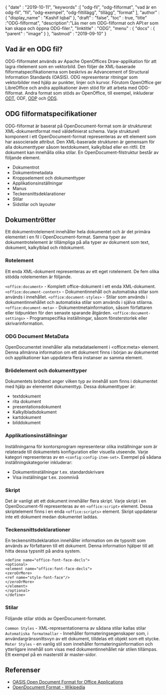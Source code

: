 {
  "date" : "2019-10-11",
  "keywords" :[ "odg-fil", "odg-filformat", "vad är en odg-fil", "fil", "odg-exempel", "odg-filtillägg", "tillägg", "format" ],
  "author" : {
    "display_name" : "Kashif Iqbal"
},
  "draft" : "false",
  "toc" : true,
  "title" :"ODG-filformat",
  "description":"Läs mer om ODG-filformat och API:er som kan skapa och öppna ODG-filer.",
  "linktitle" : "ODG",
  "menu" : {
    "docs" : {
      "parent" : "image"
}
},
  "lastmod" : "2019-09-10"
}

## Vad är en ODG fil?

ODG-filformatet används av Apache OpenOffices Draw-applikation för att lagra ritelement som en vektorbild. Den följer de XML-baserade filformatspecifikationerna som beskrivs av Advancement of Structural Information Standards (OASIS). ODG representerar ritningar som vektorbilder med hjälp av punkter, linjer och kurvor. Förutom OpenOffice ger LibreOffice och andra applikationer även stöd för att arbeta med ODG-filformat. Andra format som stöds av OpenOffice, till exempel, inkluderar [ODT](/sv/ordbehandling/odt/), ODF, [ODP](/sv/presentation/odp/) och [ODS](/sv/spreadsheet/ods/).


## ODG filformatspecifikationer

ODG-filformat är baserat på OpenDocument-format som är strukturerat XML-dokumentformat med väldefinierat schema.
Varje strukturell komponent i ett OpenDocument-format representeras av ett element som har associerade attribut. Den XML-baserade strukturen är gemensam för alla dokumenttyper såsom textdokument, kalkylblad eller en ritfil. Ett dokument kan innehålla olika stilar. En OpenDocument-filstruktur består av följande element.
* Dokumentrot
* Dokumentmetadata
* Kroppselement och dokumenttyper
* Applikationsinställningar
* Manus
* Teckensnittsdeklarationer
* Stilar
* Sidstilar och layouter

## Dokumentrötter ##

Ett dokumentrotelement innehåller hela dokumentet och är det primära elementet i en fil i OpenDocument-format. Samma typer av dokumentrotelement är tillämpliga på alla typer av dokument som text, dokument, kalkylblad och ritdokument.

### Rotelement ###
Ett enda XML-dokument representeras av ett eget rotelement. De fem olika stödda rotelementen är följande.

`<office:document>` - Komplett office-dokument i ett enda XML-dokument.
`<office:document-content>` - Dokumentinnehåll och automatiska stilar som används i innehållet.
`<office:document-styles>` - Stilar som används i dokumentinnehållet och automatiska stilar som används i själva stilarna.
`<office:document-meta>` - Dokumentmetainformation, såsom författaren eller tidpunkten för den senaste sparande åtgärden.
`<office:document-settings>` - Programspecifika inställningar, såsom fönsterstorlek eller skrivarinformation.

### ODG Document MetaData ###
OpenDocumentet innehåller alla metadataelement i \<office:meta> element. Denna allmänna information om ett dokument finns i början av dokumentet och applikationer kan uppdatera flera instanser av samma element.

### Brödelement och dokumenttyper ###
Dokumentets brödtext anger vilken typ av innehåll som finns i dokumentet med hjälp av elementet dokumenttyp. Dessa dokumenttyper är:
* textdokument
* rita dokument
* presentationsdokument
* Kalkylbladsdokument
* kartdokument
* bilddokument

### Applikationsinställningar ###
Inställningarna för kontorsprogram representerar olika inställningar som är relaterade till dokumentets konfiguration eller visuella utseende. Varje kategori representeras av en `<config:config-item-set>`. Exempel på sådana inställningskategorier inkluderar:
* Dokumentinställningar t.ex. standardskrivare
* Visa inställningar t.ex. zoomnivå

### Skript ###
Det är vanligt att ett dokument innehåller flera skript. Varje skript i en OpenDocument-fil representeras av en `<office:script>` element. Dessa skriptelement finns i en enda `<office:scripts>` element. Skript uppdaterar inte ett dokument medan dokumentet laddas.
### Teckensnittsdeklarationer ###

En teckensnittsdeklaration innehåller information om de typsnitt som används av författaren till ett dokument. Denna information hjälper till att hitta dessa typsnitt på andra system.
```
<define name="office-font-face-decls">
<optional>
<element name="office:font-face-decls">
<zeroOrMore>
<ref name="style-font-face"/>
</zeroOrMore>
</element>
</optional>
</define>
```
### Stilar ###
Följande stilar stöds av OpenDocument-formatet.

`Common Styles` - XML-representationerna av sådana stilar kallas stilar
`Automatiska formatmallar` - Innehåller formateringsegenskaper som, i användargränssnittsvyn av ett dokument, tilldelas ett objekt som ett stycke.
`Mater Styles` - en vanlig stil som innehåller formateringsinformation och ytterligare innehåll som visas med dokumentinnehållet när stilen tillämpas. Ett exempel på en masterstil är master-sidor.

## Referenser ##
* [OASIS Open Document Format for Office Applications](https://www.oasis-open.org/committees/tc_home.php?wg_abbrev=office)
* [OpenDocument Format - Wikipedia](https://en.wikipedia.org/wiki/OpenDocument)

